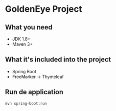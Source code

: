 # GoldenEye Project

## What you need

- JDK 1.8+
- Maven 3+

## What it's included into the project

- Spring Boot
- ~~FreeMarker~~ -> Thymeleaf

## Run de application

    mvn spring-boot:run

